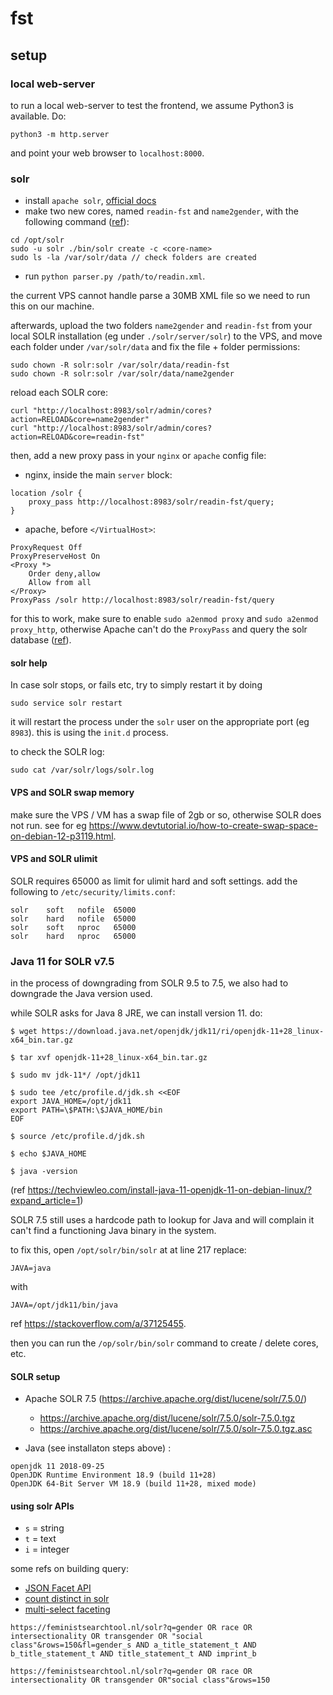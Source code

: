# fst

## setup

### local web-server

to run a local web-server to test the frontend, we assume Python3 is available. Do:

```
python3 -m http.server
```

and point your web browser to `localhost:8000`.

### solr

- install `apache solr`, [official docs](https://lucene.apache.org/solr/guide/7_5/taking-solr-to-production.html)
- make two new cores, named `readin-fst` and `name2gender`, with the following command ([ref](https://stackoverflow.com/a/43032588)):

```
cd /opt/solr
sudo -u solr ./bin/solr create -c <core-name>
sudo ls -la /var/solr/data // check folders are created
```

- run `python parser.py /path/to/readin.xml`.

the current VPS cannot handle parse a 30MB XML file so we need to run this on our machine. 

afterwards, upload the two folders `name2gender` and `readin-fst` from your local SOLR installation (eg under `./solr/server/solr`) to the VPS, and move each folder under `/var/solr/data` and fix the file + folder permissions:

```
sudo chown -R solr:solr /var/solr/data/readin-fst
sudo chown -R solr:solr /var/solr/data/name2gender
```

reload each SOLR core:

```
curl "http://localhost:8983/solr/admin/cores?action=RELOAD&core=name2gender"
curl "http://localhost:8983/solr/admin/cores?action=RELOAD&core=readin-fst"
```

then, add a new proxy pass in your `nginx` or `apache` config file:

- nginx, inside the main `server` block:

```
location /solr {
	proxy_pass http://localhost:8983/solr/readin-fst/query;
}
```

- apache, before `</VirtualHost>`:

```
ProxyRequest Off
ProxyPreserveHost On
<Proxy *>
	Order deny,allow
	Allow from all
</Proxy>
ProxyPass /solr http://localhost:8983/solr/readin-fst/query
```

for this to work, make sure to enable `sudo a2enmod proxy` and `sudo a2enmod proxy_http`, otherwise Apache can't do the `ProxyPass` and query the solr database ([ref](https://stackoverflow.com/a/26045183)).

#### solr help 

In case solr stops, or fails etc, try to simply restart it by doing

```
sudo service solr restart
```

it will restart the process under the `solr` user on the appropriate port (eg `8983`). this is using the `init.d` process.

to check the SOLR log:

```
sudo cat /var/solr/logs/solr.log
```

#### VPS and SOLR swap memory

make sure the VPS / VM has a swap file of 2gb or so, otherwise SOLR does not run. see for eg <https://www.devtutorial.io/how-to-create-swap-space-on-debian-12-p3119.html>.

#### VPS and SOLR ulimit

SOLR requires 65000 as limit for ulimit hard and soft settings. add the following to `/etc/security/limits.conf`:

```
solr    soft   nofile  65000
solr    hard   nofile  65000
solr    soft   nproc   65000
solr    hard   nproc   65000
```

### Java 11 for SOLR v7.5

in the process of downgrading from SOLR 9.5 to 7.5, we also had to downgrade the Java version used.

while SOLR asks for Java 8 JRE, we can install version 11. do:

```
$ wget https://download.java.net/openjdk/jdk11/ri/openjdk-11+28_linux-x64_bin.tar.gz

$ tar xvf openjdk-11+28_linux-x64_bin.tar.gz

$ sudo mv jdk-11*/ /opt/jdk11

$ sudo tee /etc/profile.d/jdk.sh <<EOF
export JAVA_HOME=/opt/jdk11
export PATH=\$PATH:\$JAVA_HOME/bin
EOF

$ source /etc/profile.d/jdk.sh

$ echo $JAVA_HOME

$ java -version
```

(ref <https://techviewleo.com/install-java-11-openjdk-11-on-debian-linux/?expand_article=1>)

SOLR 7.5 still uses a hardcode path to lookup for Java and will complain it can't find a functioning Java binary in the system.

to fix this, open `/opt/solr/bin/solr` at at line 217 replace:

```
JAVA=java
```

with 

```
JAVA=/opt/jdk11/bin/java
```

ref <https://stackoverflow.com/a/37125455>.

then you can run the `/op/solr/bin/solr` command to create / delete cores, etc.

#### SOLR setup

- Apache SOLR 7.5 (<https://archive.apache.org/dist/lucene/solr/7.5.0/>)
  - <https://archive.apache.org/dist/lucene/solr/7.5.0/solr-7.5.0.tgz>
  - <https://archive.apache.org/dist/lucene/solr/7.5.0/solr-7.5.0.tgz.asc>
  
- Java (see installaton steps above) :

```
openjdk 11 2018-09-25
OpenJDK Runtime Environment 18.9 (build 11+28)
OpenJDK 64-Bit Server VM 18.9 (build 11+28, mixed mode)
```

#### using solr APIs

- `s` = string
- `t` = text
- `i` = integer

some refs on building query:

- [JSON Facet API](http://yonik.com/json-facet-api/)
- [count distinct in solr](http://yonik.com/solr-count-distinct/)
- [multi-select faceting](http://yonik.com/multi-select-faceting/)

```
https://feministsearchtool.nl/solr?q=gender OR race OR intersectionality OR transgender OR "social class"&rows=150&fl=gender_s AND a_title_statement_t AND b_title_statement_t AND title_statement_t AND imprint_b
```

```
https://feministsearchtool.nl/solr?q=gender OR race OR intersectionality OR transgender OR"social class"&rows=150
```

